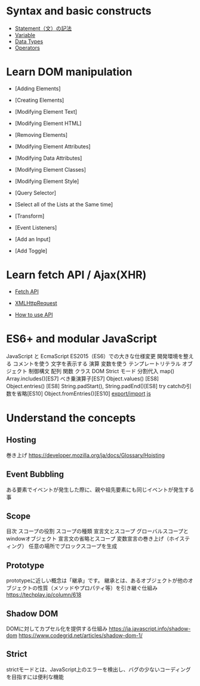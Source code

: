 # Syntax and basic constructs
- [Statement（文）の記法](./SyntaxAndBasicConstructs#Statement（文）の記法)
- [Variable](./SyntaxAndBasicConstructs#Variable)
- [Data Types](./SyntaxAndBasicConstructs#DataTypes)
- [Operators](./SyntaxAndBasicConstructs#Operators)


# Learn DOM manipulation
- [Adding Elements]

- [Creating Elements]

- [Modifying Element Text]

- [Modifying Element HTML]

- [Removing Elements]

- [Modifying Element Attributes]

- [Modifying Data Attributes]

- [Modifying Element Classes]

- [Modifying Element Style]

- [Query Selector]
- [Select all of the Lists at the Same time]

- [Transform]

- [Event Listeners]
- [Add an Input]

- [Add Toggle]

# Learn fetch API / Ajax(XHR)

- [Fetch API](./LearnFetchAPIAndAjax(XHR)#fetch-api)

- [XMLHttpRequest](./LearnFetchAPIAndAjax(XHR)#xmlhttprequest)

- [How to use API](./LearnFetchAPIAndAjax(XHR)/HowToUseAPI)

# ES6+ and modular JavaScript
JavaScript と EcmaScript
ES2015（ES6）での大きな仕様変更
開発環境を整える
コメントを使う
文字を表示する
演算
変数を使う
テンプレートリテラル
オブジェクト
制御構文
配列
関数
クラス
DOM
Strict モード
分割代入
map()
Array.includes()[ES7]
べき乗演算子[ES7]
Object.values() [ES8]
Object.entries() [ES8]
String.padStart(), String.padEnd()[ES8]
try catchの引数を省略[ES10]
Object.fromEntries()[ES10]
[export/import](https://sakuchan.org/export-import/)
[js](https://original-game.com/javascript-description/)

# Understand the concepts
## Hosting
巻き上げ
https://developer.mozilla.org/ja/docs/Glossary/Hoisting

## Event Bubbling
ある要素でイベントが発生した際に、親や祖先要素にも同じイベントが発生する事

## Scope
目次
スコープの役割
スコープの種類
宣言文とスコープ
グローバルスコープとwindowオブジェクト
宣言文の省略とスコープ
変数宣言の巻き上げ（ホイスティング）
任意の場所でブロックスコープを生成

## Prototype
prototypeに近しい概念は「継承」です。 継承とは、あるオブジェクトが他のオブジェクトの性質（メソッドやプロパティ等）を引き継ぐ仕組み
https://techplay.jp/column/618

## Shadow DOM
DOMに対してカプセル化を提供する仕組み
https://ja.javascript.info/shadow-dom
https://www.codegrid.net/articles/shadow-dom-1/

## Strict
strictモードとは、JavaScript上のエラーを検出し、バグの少ないコーディングを目指すには便利な機能